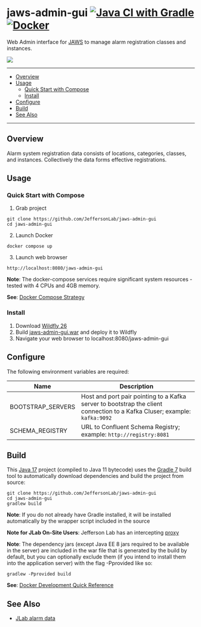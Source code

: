 # jaws-admin-gui [![Java CI with Gradle](https://github.com/JeffersonLab/jaws-admin-gui/actions/workflows/gradle.yml/badge.svg)](https://github.com/JeffersonLab/jaws-admin-gui/actions/workflows/gradle.yml) [![Docker](https://img.shields.io/docker/v/slominskir/jaws-admin-gui?sort=semver&label=DockerHub)](https://hub.docker.com/r/slominskir/jaws-admin-gui)
Web Admin interface for [JAWS](https://github.com/JeffersonLab/jaws) to manage alarm registration classes and instances.

<p>
<a href="#"><img src="https://raw.githubusercontent.com/JeffersonLab/jaws-web-admin/master/Screenshot.png"/></a>     
</p>

---
 - [Overview](https://github.com/JeffersonLab/jaws-admin-gui#overview)
 - [Usage](https://github.com/JeffersonLab/jaws-admin-gui#usage)
    - [Quick Start with Compose](https://github.com/JeffersonLab/jaws-admin-gui#quick-start-with-compose) 
    - [Install](https://github.com/JeffersonLab/jaws-admin-gui#install)
 - [Configure](https://github.com/JeffersonLab/jaws-admin-gui#configure)
 - [Build](https://github.com/JeffersonLab/jaws-admin-gui#build)
 - [See Also](https://github.com/JeffersonLab/jaws-admin-gui#see-also)
---

## Overview
Alarm system registration data consists of locations, categories, classes, and instances.  Collectively the data forms effective registrations.

## Usage

### Quick Start with Compose
1. Grab project
```
git clone https://github.com/JeffersonLab/jaws-admin-gui
cd jaws-admin-gui
```
2. Launch Docker
```
docker compose up
```
3. Launch web browser
```
http://localhost:8080/jaws-admin-gui
```
**Note**: The docker-compose services require significant system resources - tested with 4 CPUs and 4GB memory.

**See**: [Docker Compose Strategy](https://gist.github.com/slominskir/a7da801e8259f5974c978f9c3091d52c)

### Install
   1. Download [Wildfly 26](https://www.wildfly.org/downloads/)
   1. Build [jaws-admin-gui.war](https://github.com/JeffersonLab/jaws-admin-gui#build) and deploy it to Wildfly
   1. Navigate your web browser to localhost:8080/jaws-admin-gui


## Configure
The following environment variables are required:

| Name | Description |
|----------|---------|
| BOOTSTRAP_SERVERS | Host and port pair pointing to a Kafka server to bootstrap the client connection to a Kafka Cluser; example: `kafka:9092` |
| SCHEMA_REGISTRY | URL to Confluent Schema Registry; example: `http://registry:8081` |

## Build
This [Java 17](https://adoptium.net/) project (compiled to Java 11 bytecode) uses the [Gradle 7](https://gradle.org/) build tool to automatically download dependencies and build the project from source:

```
git clone https://github.com/JeffersonLab/jaws-admin-gui
cd jaws-admin-gui
gradlew build
```
**Note**: If you do not already have Gradle installed, it will be installed automatically by the wrapper script included in the source

**Note for JLab On-Site Users**: Jefferson Lab has an intercepting [proxy](https://gist.github.com/slominskir/92c25a033db93a90184a5994e71d0b78)

**Note**: The dependency jars (except Java EE 8 jars required to be available in the server) are included in the war file that is generated by the build by default, but you can optionally exclude them (if you intend to install them into the application server) with the flag -Pprovided like so:
```
gradlew -Pprovided build
```

**See**: [Docker Development Quick Reference](https://gist.github.com/slominskir/a7da801e8259f5974c978f9c3091d52c#development-quick-reference)

## See Also
- [JLab alarm data](https://github.com/JeffersonLab/alarms)
